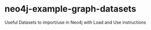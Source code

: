 # neo4j-example-graph-datasets
Useful Datasets to import/use in Neo4j with Load and Use instructions

